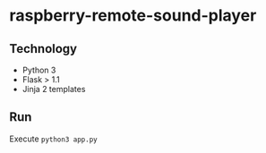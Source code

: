 # raspberry-remote-sound-player

## Technology
* Python 3
* Flask > 1.1
* Jinja 2 templates

## Run
Execute `python3 app.py`